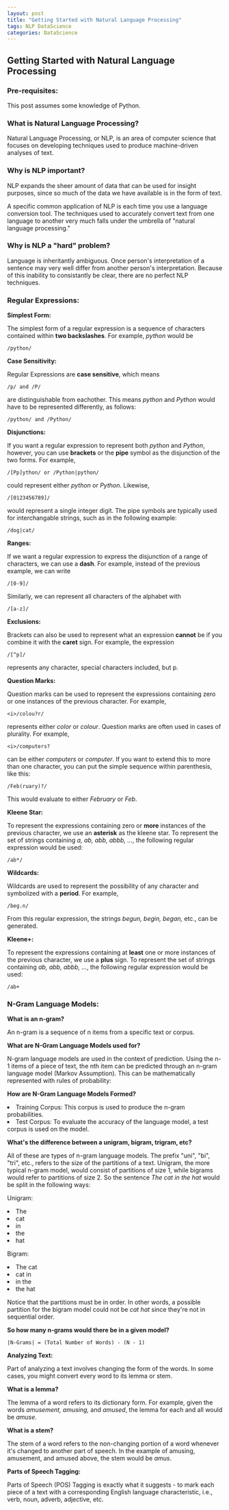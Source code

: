 ```yaml
---
layout: post
title: "Getting Started with Natural Language Processing"
tags: NLP DataScience 
categories: DataScience
---
```


<h2> Getting Started with Natural Language Processing </h2>

<h3> Pre-requisites: </h3>

This post assumes some knowledge of Python.

<h3> What is Natural Language Processing? </h3>

Natural Language Processing, or NLP, is an area of computer science that focuses on developing techniques used to produce machine-driven analyses of text.

<h3> Why is NLP important? </h3>

NLP expands the sheer amount of data that can be used for insight purposes, since so much of the data we have available is in the form of text.

A specific common application of NLP is each time you use a language conversion tool. The techniques used to accurately convert text from one language to another very much falls under the umbrella of "natural language processing."

<h3> Why is NLP a "hard" problem? </h3>

Language is inheritantly ambiguous. Once person's interpretation of a sentence may very well differ from another person's interpretation. Because of this inability to consistantly be clear, there are no perfect NLP techniques. 

<h3> Regular Expressions: </h3>

<b> Simplest Form: </b> 

The simplest form of a regular expression is a sequence of characters contained within <b>two backslashes</b>. For example, <i>python</i> would be  
``` 
/python/
```

<b> Case Sensitivity: </b>

Regular Expressions are <b>case sensitive</b>, which means 
``` 
/p/ and /P/
```
are distinguishable from eachother. This means <i>python</i> and <i>Python</i> would have to be represented differently, as follows: 

``` 
/python/ and /Python/
```

<b> Disjunctions: </b>

If you want a regular expression to represent both <i>python</i> and <i>Python</i>, however, you can use <b>brackets</b> or the <b>pipe</b> symbol as the disjunction of the two forms. For example, 
``` 
/[Pp]ython/ or /Python|python/
```
could represent either <i>python</i> or <i>Python</i>. Likewise, 

``` 
/[0123456789]/ 
```
would represent a single integer digit. The pipe symbols are typically used for interchangable strings, such as in the following example:

```
/dog|cat/
```

<b> Ranges: </b>

If we want a regular expression to express the disjunction of a range of characters, we can use a <b>dash</b>. For example, instead of the previous example, we can write 

``` 
/[0-9]/
```
Similarly, we can represent all characters of the alphabet with 

``` 
/[a-z]/
```

<b> Exclusions: </b>

Brackets can also be used to represent what an expression <b>cannot</b> be if you combine it with the <b>caret</b> sign. For example, the expression 

``` 
/[^p]/
```
represents any character, special characters included, but p.

<b> Question Marks: </b> 

Question marks can be used to represent the expressions containing zero or one instances of the previous character. For example, 

``` 
<i>/colou?r/
```
represents either <i>color</i> or <i>colour</i>. Question marks are often used in cases of plurality. For example, 

``` 
<i>/computers?
```
can be either <i>computers</i> or <i>computer</i>. If you want to extend this to more than one character, you can put the simple sequence within parenthesis, like this:

```
/Feb(ruary)?/
```
This would evaluate to either <i>February</i> or <i>Feb</i>.

<b> Kleene Star: </b>

To represent the expressions containing zero or <b>more</b> instances of the previous character, we use an <b>asterisk</b> as the kleene star. To represent the set of strings containing <i>a, ab, abb, abbb, ...</i>, the following regular expression would be used:  
```
/ab*/
```

<b> Wildcards: </b>

Wildcards are used to represent the possibility of any character and symbolized with a <b>period</b>. For example, 

```
/beg.n/
```
From this regular expression, the strings <i>begun, begin, began,</i> etc., can be generated. 

<b> Kleene+: </b>

To represent the expressions containing at <b>least</b> one or more instances of the previous character, we use a <b>plus</b> sign. To represent the set of strings containing <i>ab, abb, abbb, ...</i>, the following regular expression would be used:  

```
/ab+
```

<h3> N-Gram Language Models: </h3>

<b> What is an n-gram? </b>

An n-gram is a sequence of n items from a specific text or corpus.

<b> What are N-Gram Language Models used for? </b>

N-gram language models are used in the context of prediction. Using the n-1 items of a piece of text, the nth item can be predicted through an n-gram language model (Markov Assumption). This can be mathematically represented with rules of probability: 

<b> How are N-Gram Language Models Formed? </b>

<li> Training Corpus: This corpus is used to produce the n-gram probabilities. 
<li> Test Corpus: To evaluate the accuracy of the language model, a test corpus is used on the model. 

<b> What's the difference between a unigram, bigram, trigram, etc? </b>

All of these are types of n-gram language models. The prefix "uni", "bi", "tri", etc., refers to the size of the partitions of a text. Unigram, the more typical n-gram model, would consist of partitions of size 1, while bigrams would refer to partitions of size 2. So the sentence <i>The cat in the hat</i> would be split in the following ways: 

Unigram:
<li> The
<li> cat
<li> in
<li> the 
<li> hat

Bigram: 
<li> The cat
<li> cat in
<li> in the
<li> the hat

Notice that the partitions must be in order. In other words, a possible partition for the bigram model could not be <i>cat hat</i> since they're not in sequential order.

<b> So how many n-grams would there be in a given model? </b>
```
|N-Grams| = (Total Number of Words) - (N - 1)
```

<b> Analyzing Text: </b>

Part of analyzing a text involves changing the form of the words. In some cases, you might convert every word to its lemma or stem. 

<b> What is a lemma? </b>

The lemma of a word refers to its dictionary form. For example, given the words <i>amusement, amusing, </i>and <i>amused</i>, the lemma for each and all would be <i>amuse</i>.

<b> What is a stem? </b>

The stem of a word refers to the non-changing portion of a word whenever it's changed to another part of speech. In the example of amusing, amusement, and amused above, the stem would be <i>amus</i>.

<b> Parts of Speech Tagging: </b>

Parts of Speech (POS) Tagging is exactly what it suggests - to mark each piece of a text with a corresponding English language characteristic, i.e., verb, noun, adverb, adjective, etc.


